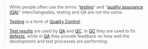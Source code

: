 > While people often use the terms "[testing](Testing.md)" and "[quality assurance (QA)](Quality%20Assurance.md)" interchangeably, testing and QA are not the same.

> [Testing](Testing.md) is a form of [Quality Control](Quality%20Control.md).
> 
> [Test results](Test%20result.md) are used by [QA](Quality%20Assurance.md) and [QC](Quality%20Control.md). In [QC](Quality%20Control.md) they are used to fix [defects](Defect.md), while in [QA](Quality%20Assurance.md) they provide feedback on how well the development and test processes are performing.

